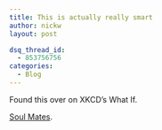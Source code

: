 ```yaml
---
title: This is actually really smart
author: nickw
layout: post

dsq_thread_id:
  - 853756756
categories:
  - Blog
---
```

Found this over on XKCD&#8217;s What If.

[Soul Mates][1].

 [1]: http://what-if.xkcd.com/9/